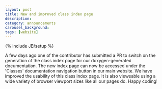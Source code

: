 ```yaml
---
layout: post
title: New and improved class index page
description:
category: announcements
carousel_background:
tags: [website]
---
```

{% include JB/setup %}

A few days ago one of the contributor has submitted a PR to switch on the generation of the class index page for our doxygen-generated documentation. The new index page can now be accessed under the 'Classes' documentation navigation button in our main website. We have improved the usability of this class index page. It is also vieweable using a wide variety of browser viewport sizes like all our pages do. Happy coding!
